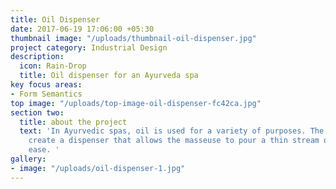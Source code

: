 ```yaml
---
title: Oil Dispenser
date: 2017-06-19 17:06:00 +05:30
thumbnail image: "/uploads/thumbnail-oil-dispenser.jpg"
project category: Industrial Design
description:
  icon: Rain-Drop
  title: Oil dispenser for an Ayurveda spa
key focus areas:
- Form Semantics
top image: "/uploads/top-image-oil-dispenser-fc42ca.jpg"
section two:
  title: about the project
  text: 'In Ayurvedic spas, oil is used for a variety of purposes. The idea was to
    create a dispenser that allows the masseuse to pour a thin stream of oil with
    ease. '
gallery:
- image: "/uploads/oil-dispenser-1.jpg"
---
```


